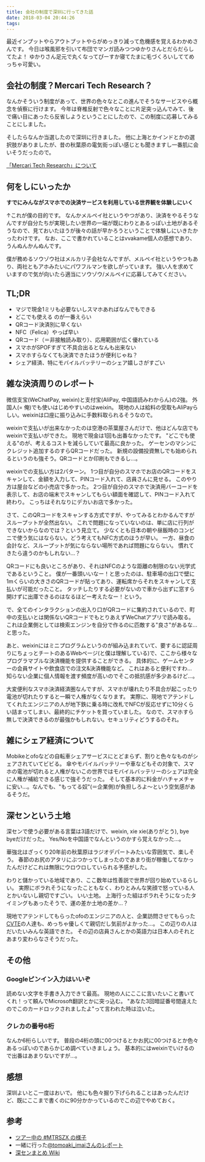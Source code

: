 ```yaml
---
title: 会社の制度で深圳に行ってきた話
date: 2018-03-04 20:44:26
tags:
---
```


最近インプットやらアウトプットやらがめっきり減って危機感を覚えるわかめさんです。
今日は喉風邪を引いて布団でマンガ読みつつゆかりさんとだらだらしてたよ！
ゆかりさん足元で丸くなってぴーすか寝てたまに毛づくろいしててめっちゃ可愛い。

## 会社の制度？Mercari Tech Research？

なんかそういう制度があって、世界の色々なとこの進んでそうなサービスやら概念を偵察に行けます。
今年は脊椎反射で色々なことに片足突っ込んでみて、後で痛い目にあったら反省しようということにしたので、この制度に応募してみることにしました。

そしたらなんか当選したので深圳に行きました。
他に上海とかインドとかの選択肢がありましたが、昔の秋葉原の電気街っぽい感じとも聞きますし一番肌に会いそうだったので。

[「Mercari Tech Research」について](http://mercan.mercari.com/entry/2017/07/10/120000)

## 何をしにいったか

**すでにみんながスマホでの決済サービスを利用している世界観を体験しにいく**

↑これが僕の目的です。
なんかメルペイ社というやつがあり、決済をやるそうなんですが自分たちが実現したい世界の一端が既にわりとあるっぽい土地があるそうなので、見ておいたほうが後々の話が早かろうということで体験しにいきたかったわけです。
なお、ここで書かれていることはvvakame個人の感想であり、うんぬんかんぬんです。

僕が務めるソウゾウ社はメルカリ子会社なんですが、メルペイ社というやつもあり、両社ともアホみたいにパワフルマンを欲しがっています。
強い人を求めていますので気が向いたら適当にソウゾウ/メルペイに応募してみてください。

## TL;DR

* マジで現金1ミリも必要ないしスマホあればなんでもできる
* どこでも使える のが一番えらい
* QRコード決済別に早くない
* NFC（Felica）やっぱ早い
* QRコード（＝非接触読み取り）、応用範囲が広く優れている
* スマホがSPOFすぎて不具合出るとなんも出来ない
* スマホすらなくても決済できたほうが便利じゃね？
* シェア経済、特にモバイルバッテリーのシェア嬉しさがすごい

## 雑な決済周りのレポート

微信支宝(WeChatPay, weixin)と支付宝(AliPay, 中国語読みわからん)の2強。
外国人(= 俺)でも使いはじめやすいのはweixin。
現地の人は給料の受取もAliPayらしい。weixinは口座に振り込みに手数料取られるそうなので。

weixinで支払いが出来なかったのは空港の茶葉屋さんだけで、他はどんな店でもweixinで支払いができた。
現地で現金は1回も出番なかったです。
"どこでも使える"のが、考えるコストを減らしていて最高に良かった。
ゲーセンのマシンにクレジット追加するのすらQRコードだった。
新規の設備投資無しでも始められるというのも強そう。QRコードとか印刷もできるし…。

weixinでの支払い方は2パターン。
1つ目が自分のスマホでお店のQRコードをスキャンして、金額を入力して、PINコード入れて、店員さんに見せる。
このやり方は屋台などの小売店で多かった。
2つ目が自分のスマホで決済用バーコードを表示して、お店の端末でスキャンしてもらい額面を確認して、PINコード入れて終わり。
こっちはそれなりにデカいお店で多かった。

さて、このQRコードをスキャンする方式ですが、やってみるとわかるんですがスループットが全然出ない。
これで問題になっていないのは、単に店に行列ができないからなのでは？という見立て。
少なくとも日本の朝や昼飯時のコンビニで使う気にはならない。どう考えてもNFC方式のほうが早い。
一方、昼食の会計など、スループットが気にならない場所であれば問題にならない。
慣れてきたら違うのかもしれない…？

QRコードにも良いところがあり、それはNFCのような距離の制限のない光学式であるということ。
僕が一番頭いいなー！と思ったのは、駐車場の出口で壁に1mくらいの大きさのQRコードが貼ってあり、運転席からそれをスキャンして支払いが可能だったこと。
タッチしたりする必要がないので車から出ずに窓すら開けずに出庫できるのはなるほどー考えたなー！という。

で、全てのインタラクションの出入り口がQRコードに集約されているので、町中の支払いとは関係ないQRコードでもとりあえずWeChatアプリで読み取る。
これは企業側としては検索エンジンを自分で作るのに匹敵する"良さ"があるな…と思った。

あと、weixinにはミニプログラムというのが組み込まれていて、要するに認証周りにちょっとチートのあるWebページ(と僕は理解している)で、ここから様々なプログラマブルな決済機能を提供することができる。
具体的に、ゲームセンターの会員サイトや飲食店での注文&決済機能など。
これはあると便利ですわ… 知らない企業に個人情報を渡す頻度が高いのでそこの抵抗感が多少あるけど…。

大変便利なスマホ決済経済圏なんですが、スマホが壊れたり不具合が起こったり電池が切れたりすると一瞬で人権がなくなります。
実際に、現地でアテンドしてくれたエンジニアの人が地下鉄に乗る時に改札でNFCが反応せずに10分くらい詰まってしまい、最終的にチケットを買っていました。
なので、スマホすら無しで決済できるのが最強かもしれない。セキュリティどうするのそれ。

## 雑にシェア経済について

Mobikeとofoなどの自転車シェアサービスにとどまらず、割りと色々なものがシェアされていてビビる。
傘やモバイルバッテリーや車などもその対象で、スマホの電池が切れると人権がないこの世界ではモバイルバッテリーのシェアは完全に人権が補給できる感じで強そうだった。
そして基本的に料金がハチャメチャに安い…。なんでも、"もってる奴"(＝企業側)が負担しろよ〜という空気感があるそうだ。

## 深センという土地

深センで使う必要がある言葉は3語だけで、weixin, xie xie(ありがとう), bye byeだけだった。
Yes/Noを中国語でなんというのかすら覚えなかった…。

華強北はざっくり20年前の秋葉原はラジオデパートみたいな雰囲気で、楽しそう。
春節のお尻のアタリにぶつかってしまったのであまり街が稼働してなかったんだけどこれは無限にウロウロしていられる予感がした。

わりと儲かっている地域であり、ここ数年は性善説で世界が回り始めているらしい。
実際にボラれそうになったこともなく、わりとみんな笑顔で怒っている人とかいないし親切ですごい。
いい土地。
上海行った組はボラれそうになったタイミングもあったそうで、運の差か土地の差か…？

現地でアテンドしてもらったofoのエンジニアの人と、企業訪問させてもらった[CVTE](http://www.cvte.com/)の人達も、めっちゃ優しくて親切だし気前がよかった…。
この辺りの人はだいたいみんな英語できた。
その辺の店員さんとかの英語力は日本人のそれとあまり変わらなさそうだった。

## その他

### Googleピンイン入力はいいぞ

読めない文字を手書き入力できて最高。
現地の人にここに言いたいこと書いてくれ！って頼んでMicrosoft翻訳とかに突っ込む。
"あなた3回暗証番号間違えたのでこのカードロックされましたよ"って言われた時は泣いた。

### クレカの番号6桁

なんか6桁らしいです。
普段の4桁の頭に00つけるとかお尻に00つけるとか色々あるっぽいのであらかじめ調べていきましょう。
基本的にはweixinでいけるので出番はあまりないですが…。

## 感想

深圳よいとこ一度はおいで。
他にも色々掘り下げられることはあったんだけど、既にここまで書くのに90分かかっているのでこの辺でやめておく。

## 参考

* [ツアー中の #MTRSZX の様子](https://togetter.com/li/1203390)
* 一緒に行った[@tomoaki_imaiさんのレポート](http://tomoima525.hatenablog.com/entry/2018/03/03/161026)
* [深センまとめ Wiki](http://wikiwiki.jp/shenzhen/)
